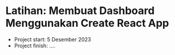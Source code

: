 # Latihan: Membuat Dashboard Menggunakan Create React App

- Project start: 5 Desember 2023
- Project finish: ....



